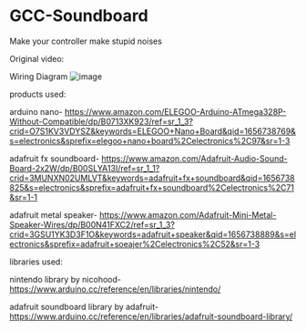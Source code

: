 # GCC-Soundboard
Make your controller make stupid noises

Original video:


Wiring Diagram
![image](https://user-images.githubusercontent.com/86913268/176987827-0fdd1872-fc8e-4c97-bc69-6190d98430af.png)

products used:

arduino nano- https://www.amazon.com/ELEGOO-Arduino-ATmega328P-Without-Compatible/dp/B0713XK923/ref=sr_1_3?crid=O7S1KV3VDYSZ&keywords=ELEGOO+Nano+Board&qid=1656738769&s=electronics&sprefix=elegoo+nano+board%2Celectronics%2C97&sr=1-3

adafruit fx soundboard- https://www.amazon.com/Adafruit-Audio-Sound-Board-2x2W/dp/B00SLYA13I/ref=sr_1_1?crid=3MUNXN02UMLVT&keywords=adafruit+fx+soundboard&qid=1656738825&s=electronics&sprefix=adafruit+fx+soundboard%2Celectronics%2C71&sr=1-1

adafruit metal speaker- https://www.amazon.com/Adafruit-Mini-Metal-Speaker-Wires/dp/B00N41FXC2/ref=sr_1_3?crid=3GSU1YK3D3F1O&keywords=adafruit+speaker&qid=1656738889&s=electronics&sprefix=adafruit+soeajer%2Celectronics%2C52&sr=1-3



libraries used:

nintendo library by nicohood- https://www.arduino.cc/reference/en/libraries/nintendo/

adafruit soundboard library by adafruit- https://www.arduino.cc/reference/en/libraries/adafruit-soundboard-library/
